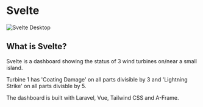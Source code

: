 # Svelte

![Svelte Desktop](meta/svelte.gif?raw=true "Svelte in use on Desktop")

## What is Svelte?

Svelte is a dashboard showing the status of 3 wind turbines on/near a small island.

Turbine 1 has 'Coating Damage' on all parts divisible by 3 and 'Lightning Strike' on all parts divisble by 5.

The dashboard is built with Laravel, Vue, Tailwind CSS and A-Frame.